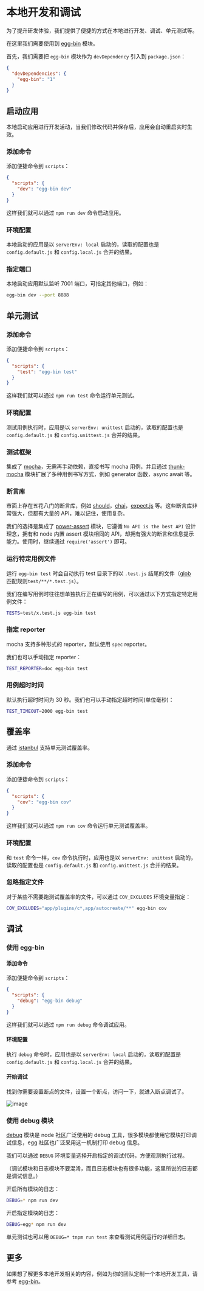 # 本地开发和调试

为了提升研发体验，我们提供了便捷的方式在本地进行开发、调试、单元测试等。

在这里我们需要使用到 [egg-bin](https://github.com/eggjs/egg-bin) 模块。

首先，我们需要把 `egg-bin` 模块作为 `devDependency` 引入到 `package.json`：

```json
{
  "devDependencies": {
    "egg-bin": "1"
  }
}
```

## 启动应用

本地启动应用进行开发活动，当我们修改代码并保存后，应用会自动重启实时生效。

### 添加命令

添加便捷命令到 `scripts`：

```json
{
  "scripts": {
    "dev": "egg-bin dev"
  }
}
```

这样我们就可以通过 `npm run dev` 命令启动应用。

### 环境配置

本地启动的应用是以 `serverEnv: local` 启动的，读取的配置也是 `config.default.js` 和 `config.local.js` 合并的结果。

### 指定端口

本地启动应用默认监听 7001 端口，可指定其他端口，例如：

```bash
egg-bin dev --port 8888
```

## 单元测试

### 添加命令

添加便捷命令到 `scripts`：

```json
{
  "scripts": {
    "test": "egg-bin test"
  }
}
```

这样我们就可以通过 `npm run test` 命令运行单元测试。


### 环境配置

测试用例执行时，应用是以 `serverEnv: unittest` 启动的，读取的配置也是 `config.default.js` 和 `config.unittest.js` 合并的结果。

### 测试框架

集成了 [mocha](https://mochajs.org/)，无需再手动依赖，直接书写 mocha 用例，并且通过 [thunk-mocha](https://npmjs.com/thunk-mocha) 模块扩展了多种用例书写方式，例如 generator 函数，async await 等。

### 断言库

市面上存在五花八门的断言库，例如 [should](http://web.npm.alibaba-inc.com/package/should)，[chai](http://chaijs.com/)，[expect.js](http://web.npm.alibaba-inc.com/package/expect.js) 等。这些断言库非常强大，但都有大量的 API，难以记住，使用复杂。

我们的选择是集成了 [power-assert](https://github.com/power-assert-js/power-assert) 模块，它遵循 `No API is the best API` 设计理念，拥有和 node 内置 assert 模块相同的 API，却拥有强大的断言和信息提示能力。使用时，继续通过 `require('assert')` 即可。

### 运行特定用例文件

运行 `egg-bin test` 时会自动执行 test 目录下的以 `.test.js` 结尾的文件（[glob](http://web.npm.alibaba-inc.com/package/glob) 匹配规则`test/**/*.test.js`）。

我们在编写用例时往往想单独执行正在编写的用例，可以通过以下方式指定特定用例文件：

```bash
TESTS=test/x.test.js egg-bin test
```

### 指定 reporter

mocha 支持多种形式的 reporter，默认使用 `spec` reporter。

我们也可以手动指定 reporter：

```bash
TEST_REPORTER=doc egg-bin test
```

### 用例超时时间

默认执行超时时间为 30 秒。我们也可以手动指定超时时间(单位毫秒)：

```bash
TEST_TIMEOUT=2000 egg-bin test
```

## 覆盖率

通过 [istanbul](https://github.com/gotwarlost/istanbul) 支持单元测试覆盖率。

### 添加命令

添加便捷命令到 `scripts`：

```json
{
  "scripts": {
    "cov": "egg-bin cov"
  }
}
```

这样我们就可以通过 `npm run cov` 命令运行单元测试覆盖率。


### 环境配置

和 `test` 命令一样，`cov` 命令执行时，应用也是以 `serverEnv: unittest` 启动的，读取的配置也是 `config.default.js` 和 `config.unittest.js` 合并的结果。

### 忽略指定文件

对于某些不需要跑测试覆盖率的文件，可以通过 `COV_EXCLUDES` 环境变量指定：

```bash
COV_EXCLUDES="app/plugins/c*,app/autocreate/**" egg-bin cov
```

## 调试

### 使用 egg-bin

#### 添加命令

添加便捷命令到 `scripts`：

```json
{
  "scripts": {
    "debug": "egg-bin debug"
  }
}
```

这样我们就可以通过 `npm run debug` 命令调试应用。

#### 环境配置

执行 `debug` 命令时，应用也是以 `serverEnv: local` 启动的，读取的配置是 `config.default.js` 和 `config.local.js` 合并的结果。

#### 开始调试

找到你需要设置断点的文件，设置一个断点，访问一下，就进入断点调试了。

![image](https://cloud.githubusercontent.com/assets/456108/21771461/66bb5232-d6c2-11e6-8d2c-9076a5e414b0.png)

### 使用 debug 模块

[debug](https://www.npmjs.com/package/npm) 模块是 node 社区广泛使用的 debug 工具，很多模块都使用它模块打印调试信息，egg 社区也广泛采用这一机制打印 debug 信息。

我们可以通过 `DEBUG` 环境变量选择开启指定的调试代码，方便观测执行过程。

（调试模块和日志模块不要混淆，而且日志模块也有很多功能，这里所说的日志都是调试信息。）

开启所有模块的日志：

```bash
DEBUG=* npm run dev
```

开启指定模块的日志：

```bash
DEBUG=egg* npm run dev
```

单元测试也可以用 `DEBUG=* tnpm run test` 来查看测试用例运行的详细日志。

## 更多

如果想了解更多本地开发相关的内容，例如为你的团队定制一个本地开发工具，请参考 [egg-bin](https://github.com/eggjs/egg-bin)。
